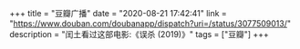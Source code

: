 +++
title = "豆瓣广播"
date = "2020-08-21 17:42:41"
link = "https://www.douban.com/doubanapp/dispatch?uri=/status/3077509013/"
description = "闰土看过这部电影:《误杀‎ (2019)》"
tags = ["豆瓣"]
+++
